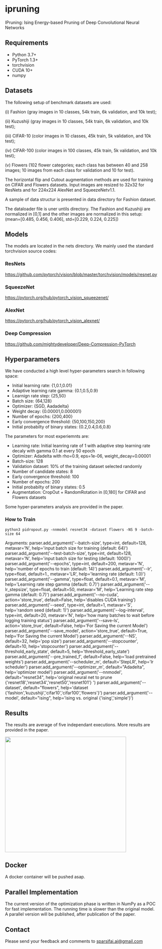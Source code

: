 # ipruning
IPruning: Ising Energy-based Pruning of Deep Convolutional Neural Networks


## Requirements
- Python 3.7+
- PyTorch 1.3+
- torchvision
- CUDA 10+
- numpy

## Datasets
The following setup of benchmark datasets are used: 

(i) Fashion (gray images in 10 classes, 54k train, 6k validation, and 10k test);

(ii) Kuzushiji (gray images in 10 classes, 54k train, 6k validation, and 10k test); 

(iii) CIFAR-10 (color images in 10 classes, 45k train, 5k validation, and 10k test);

(iv) CIFAR-100 (color images in 100 classes, 45k train, 5k validation, and 10k test);

(v) Flowers (102 flower categories; each class has between 40 and 258 images; 10 images from each class for validation and 10 for test). 

The horizontal flip and Cutout augmentation methods are used for training on CIFAR and Flowers datasets. Input images are resized to 32x32 for ResNets and for 224x224 AlexNet and SqueezeNetv1.1. 

A sample of data structur is presented in data directory for Fashion dataset.

The dataloader file is uner untils directory. The Fashion and Kuzushiji are normalized in [0,1] and the other images are normalized in this setup: (mean=[0.485, 0.456, 0.406], std=[0.229, 0.224, 0.225])

## Models
The models are located in the nets directory. We mainly used the standard torchvision source codes: 

### ResNets

https://github.com/pytorch/vision/blob/master/torchvision/models/resnet.py

### SqueezeNet

https://pytorch.org/hub/pytorch_vision_squeezenet/

### AlexNet

https://pytorch.org/hub/pytorch_vision_alexnet/

### Deep Compression

https://github.com/mightydeveloper/Deep-Compression-PyTorch

## Hyperparameters

We have conducted a high level hyper-parameters search in following space:

- Initial learning rate: {1,0.1,0.01}
- Adaptive learning rate gamma: {0.1,0.5,0.9}
- Learnign rate step: {25,50}
- Batch size: {64,128}
- Optimizer: {SGD, Aadadelta}
- Weight decay: {0.00001,0.000001}
- Number of epochs: {200,400}
- Early convergence threshold: {50,100,150,200}
- Initial probabilty of binary states: {0.2,0.4,0.6,0.8}


The parameters for most experiemnts are:

- Learning rate: Initial leanring rate of 1 with adaptive step learning rate decaly with gamma 0.1 at every 50 epoch 
- Optimizer: Adadelta with rho=0.9, eps=1e-06, weight_decay=0.00001
- Batch-size: 128
- Validation dataset: 10% of the training dataset selected randomly
- Number of candidate states: 8
- Early convergence threshold: 100
- Number of epochs: 200
- Initial probabilty of binary states: 0.5
- Augmentation: CropOut + RandomRotation in [0,180] for CIFAR and Flowers datasets

Some hyper-parameters analysis are provided in the paper.

### How to Train
`python3 pidropout.py -nnmodel resnet34 -dataset flowers -NS 9 -batch-size 64`

Arguments:
    parser.add_argument('--batch-size', type=int, default=128, metavar='N', help='input batch size for training (default: 64)')
    parser.add_argument('--test-batch-size', type=int, default=128, metavar='N', help='input batch size for testing (default: 1000)')
    parser.add_argument('--epochs', type=int, default=200, metavar='N', help='number of epochs to train (default: 14)')
    parser.add_argument('--lr', type=float, default=1., metavar='LR', help='learning rate (default: 1.0)')
    parser.add_argument('--gamma', type=float, default=0.1, metavar='M', help='Learning rate step gamma (default: 0.7)')
    parser.add_argument('--lr_stepsize', type=float, default=50, metavar='M', help='Learning rate step gamma (default: 0.7)')
    parser.add_argument('--no-cuda', action='store_true', default=False, help='disables CUDA training')
    parser.add_argument('--seed', type=int, default=1, metavar='S', help='random seed (default: 1)')
    parser.add_argument('--log-interval', type=int, default=20, metavar='N', help='how many batches to wait before logging training status')
    parser.add_argument('--save-ls', action='store_true', default=False, help='For Saving the current Model')
    parser.add_argument('--save_model', action='store_true', default=True, help='For Saving the current Model')
    parser.add_argument('--NS', default=32, help='pop size')
    parser.add_argument('--stopcounter', default=10, help='stopcounter')
    parser.add_argument('--threshold_early_state', default=5, help='threshold_early_state')
    parser.add_argument('--pre_trained_f', default=False, help='load pretrained weights')
    parser.add_argument('--scheduler_m', default='StepLR', help='lr scheduler')
    parser.add_argument('--optimizer_m', default="Adadelta", help='optimizer model')
    parser.add_argument('--nnmodel', default="resnet34", help='original neural net to prune {'resnet18','resnet34','resnet50','resnet101'} ')
    parser.add_argument('--dataset', default="flowers", help='dataset {'fashion','kuzushiji','cifar10','cifar100','flowers'}')
    parser.add_argument('--model', default="ising", help='ising vs. original {'ising','simple'}')
    

## Results
The results are average of five independant executions. More results are provided in the paper.

<img src="https://github.com/sparsifai/ipruning/blob/master/pngs/res.png" data-canonical-src="https://github.com/sparsifai/ipruning/blob/master/pngs/res.png" width="400" height="380" />

## Docker
A docker container will be pushed asap.

## Parallel Implementation
The current version of the optimization phase is written in NumPy as a POC for fast implementation. The running time is slower than the original model. A parallel version will be published, after publication of the paper. 

## Contact
Please send your feedback and comments to sparsifai.ai@gmail.com
